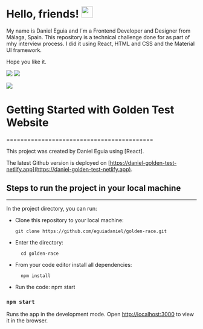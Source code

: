 # Hello, friends! <img src="https://raw.githubusercontent.com/MartinHeinz/MartinHeinz/master/wave.gif" width="30px">

My name is Daniel Eguia and I´m a Frontend Developer and Designer from Málaga, Spain. This repository is a technical challenge done for as part of mhy interview process. I did it using React, HTML and CSS and the Material UI framework.

Hope you like it.

![](https://img.shields.io/static/v1?&message=<HTML>&color=<COLOR>)
![](https://img.shields.io/static/v1?&message=<CSS>&color=<BLUE>)

![](https://img.shields.io/badge/<WORD_ON_LEFT>-<WORD_ON_RIGHT>-informational?style=flat&logo=<LOGO_NAME>&logoColor=white&color=2bbc8a)

# Getting Started with Golden Test Website

==========================================

This project was created by Daniel Eguia using [React].

The latest Github version is deployed on [https://daniel-golden-test-netlify.app](https://daniel-golden-test-netlify.app).

## Steps to run the project in your local machine

---

In the project directory, you can run:

- Clone this repository to your local machine:

      git clone https://github.com/eguiadaniel/golden-race.git

- Enter the directory:

        cd golden-race

- From your code editor install all dependencies:

        npm install

- Run the code:
        npm start

### `npm start`

Runs the app in the development mode.
Open [http://localhost:3000](http://localhost:3000) to view it in the browser.
